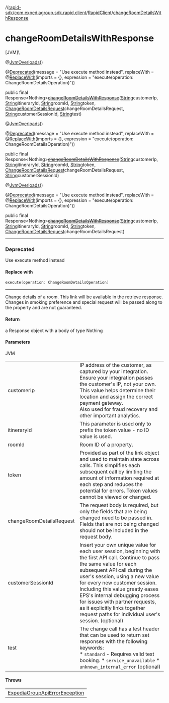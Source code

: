 //[rapid-sdk](../../../index.md)/[com.expediagroup.sdk.rapid.client](../index.md)/[RapidClient](index.md)/[changeRoomDetailsWithResponse](change-room-details-with-response.md)

# changeRoomDetailsWithResponse

[JVM]\

@[JvmOverloads](https://kotlinlang.org/api/latest/jvm/stdlib/kotlin.jvm/-jvm-overloads/index.html)()

@[Deprecated](https://kotlinlang.org/api/latest/jvm/stdlib/kotlin/-deprecated/index.html)(message = &quot;Use execute method instead&quot;, replaceWith = @[ReplaceWith](https://kotlinlang.org/api/latest/jvm/stdlib/kotlin/-replace-with/index.html)(imports = {}, expression = &quot;execute(operation: ChangeRoomDetailsOperation)&quot;))

public final Response&lt;Nothing&gt;[~~changeRoomDetailsWithResponse~~](change-room-details-with-response.md)([String](https://docs.oracle.com/javase/8/docs/api/java/lang/String.html)customerIp, [String](https://docs.oracle.com/javase/8/docs/api/java/lang/String.html)itineraryId, [String](https://docs.oracle.com/javase/8/docs/api/java/lang/String.html)roomId, [String](https://docs.oracle.com/javase/8/docs/api/java/lang/String.html)token, [ChangeRoomDetailsRequest](../../com.expediagroup.sdk.rapid.models/-change-room-details-request/index.md)changeRoomDetailsRequest, [String](https://docs.oracle.com/javase/8/docs/api/java/lang/String.html)customerSessionId, [String](https://docs.oracle.com/javase/8/docs/api/java/lang/String.html)test)

@[JvmOverloads](https://kotlinlang.org/api/latest/jvm/stdlib/kotlin.jvm/-jvm-overloads/index.html)()

@[Deprecated](https://kotlinlang.org/api/latest/jvm/stdlib/kotlin/-deprecated/index.html)(message = &quot;Use execute method instead&quot;, replaceWith = @[ReplaceWith](https://kotlinlang.org/api/latest/jvm/stdlib/kotlin/-replace-with/index.html)(imports = {}, expression = &quot;execute(operation: ChangeRoomDetailsOperation)&quot;))

public final Response&lt;Nothing&gt;[~~changeRoomDetailsWithResponse~~](change-room-details-with-response.md)([String](https://docs.oracle.com/javase/8/docs/api/java/lang/String.html)customerIp, [String](https://docs.oracle.com/javase/8/docs/api/java/lang/String.html)itineraryId, [String](https://docs.oracle.com/javase/8/docs/api/java/lang/String.html)roomId, [String](https://docs.oracle.com/javase/8/docs/api/java/lang/String.html)token, [ChangeRoomDetailsRequest](../../com.expediagroup.sdk.rapid.models/-change-room-details-request/index.md)changeRoomDetailsRequest, [String](https://docs.oracle.com/javase/8/docs/api/java/lang/String.html)customerSessionId)

@[JvmOverloads](https://kotlinlang.org/api/latest/jvm/stdlib/kotlin.jvm/-jvm-overloads/index.html)()

@[Deprecated](https://kotlinlang.org/api/latest/jvm/stdlib/kotlin/-deprecated/index.html)(message = &quot;Use execute method instead&quot;, replaceWith = @[ReplaceWith](https://kotlinlang.org/api/latest/jvm/stdlib/kotlin/-replace-with/index.html)(imports = {}, expression = &quot;execute(operation: ChangeRoomDetailsOperation)&quot;))

public final Response&lt;Nothing&gt;[~~changeRoomDetailsWithResponse~~](change-room-details-with-response.md)([String](https://docs.oracle.com/javase/8/docs/api/java/lang/String.html)customerIp, [String](https://docs.oracle.com/javase/8/docs/api/java/lang/String.html)itineraryId, [String](https://docs.oracle.com/javase/8/docs/api/java/lang/String.html)roomId, [String](https://docs.oracle.com/javase/8/docs/api/java/lang/String.html)token, [ChangeRoomDetailsRequest](../../com.expediagroup.sdk.rapid.models/-change-room-details-request/index.md)changeRoomDetailsRequest)

---

### Deprecated

Use execute method instead

#### Replace with

```kotlin
execute(operation: ChangeRoomDetailsOperation)
```
---

Change details of a room. This link will be available in the retrieve response. Changes in smoking preference and special request will be passed along to the property and are not guaranteed.

#### Return

a Response object with a body of type Nothing

#### Parameters

JVM

| | |
|---|---|
| customerIp | IP address of the customer, as captured by your integration.<br> Ensure your integration passes the customer's IP, not your own. This value helps determine their location and assign the correct payment gateway.<br> Also used for fraud recovery and other important analytics. |
| itineraryId | This parameter is used only to prefix the token value - no ID value is used.<br> |
| roomId | Room ID of a property.<br> |
| token | Provided as part of the link object and used to maintain state across calls. This simplifies each subsequent call by limiting the amount of information required at each step and reduces the potential for errors. Token values cannot be viewed or changed. |
| changeRoomDetailsRequest | The request body is required, but only the fields that are being changed need to be passed in. Fields that are not being changed should not be included in the request body. |
| customerSessionId | Insert your own unique value for each user session, beginning with the first API call. Continue to pass the same value for each subsequent API call during the user's session, using a new value for every new customer session.<br> Including this value greatly eases EPS's internal debugging process for issues with partner requests, as it explicitly links together request paths for individual user's session.  (optional) |
| test | The change call has a test header that can be used to return set responses with the following keywords:<br> * `standard` - Requires valid test booking. * `service_unavailable` * `unknown_internal_error`  (optional) |

#### Throws

| |
|---|
| [ExpediaGroupApiErrorException](../../com.expediagroup.sdk.rapid.models.exception/-expedia-group-api-error-exception/index.md) |
